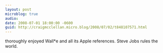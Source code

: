 ```yaml
---
layout: post
microblog: true
audio: 
date: 2008-07-01 18:00:00 -0600
guid: http://craigmcclellan.micro.blog/2008/07/02/t848107571.html
---
```

thoroughly enjoyed Wall*e and all its Apple references. Steve Jobs rules the world.
